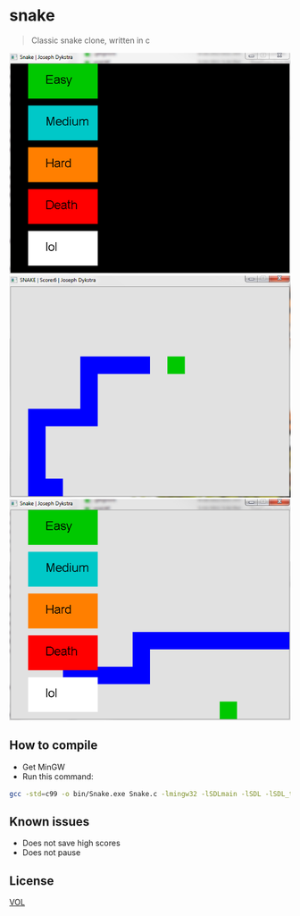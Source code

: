 # snake

> Classic snake clone, written in c

![choose level](https://github.com/ArtskydJ/snake/blob/master/screenshots/choose-level.PNG)
![game play](https://github.com/ArtskydJ/snake/blob/master/screenshots/game-play.PNG)
![game over](https://github.com/ArtskydJ/snake/blob/master/screenshots/game-over.PNG)

## How to compile

- Get MinGW
- Run this command:

```bash
gcc -std=c99 -o bin/Snake.exe Snake.c -lmingw32 -lSDLmain -lSDL -lSDL_ttf -mwindows
```

## Known issues

- Does not save high scores
- Does not pause

## License

[VOL](http://veryopenlicense.com)
